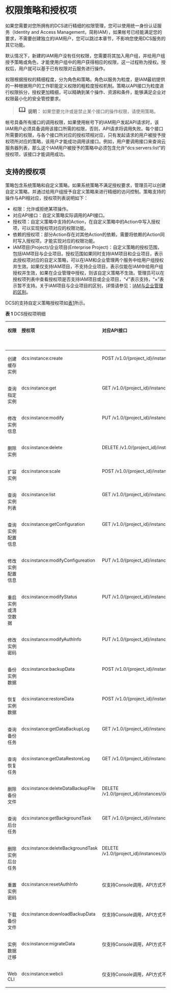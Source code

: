 # 权限策略和授权项<a name="api-grant-policy"></a>

如果您需要对您所拥有的DCS进行精细的权限管理，您可以使用统一身份认证服务（Identity and Access Management，简称IAM），如果帐号已经能满足您的要求，不需要创建独立的IAM用户，您可以跳过本章节，不影响您使用DCS服务的其它功能。

默认情况下，新建的IAM用户没有任何权限，您需要将其加入用户组，并给用户组授予策略或角色，才能使用户组中的用户获得相应的权限，这一过程称为授权。授权后，用户就可以基于已有权限对云服务进行操作。

权限根据授权的精细程度，分为角色和策略。角色以服务为粒度，是IAM最初提供的一种根据用户的工作职能定义权限的粗粒度授权机制。策略以API接口为粒度进行权限拆分，授权更加精细，可以精确到某个操作、资源和条件，能够满足企业对权限最小化的安全管控要求。

>![](public_sys-resources/icon-note.gif) **说明：** 
>如果您要允许或是禁止某个接口的操作权限，请使用策略。

帐号具备所有接口的调用权限，如果使用帐号下的IAM用户发起API请求时，该IAM用户必须具备调用该接口所需的权限，否则，API请求将调用失败。每个接口所需要的权限，与各个接口所对应的授权项相对应，只有发起请求的用户被授予授权项所对应的策略，该用户才能成功调用该接口。例如，用户要调用接口来查询云服务器列表，那么这个IAM用户被授予的策略中必须包含允许“dcs:servers:list”的授权项，该接口才能调用成功。

## 支持的授权项<a name="s0c7a9b31e4de44d2b6f9a2d280a7f414"></a>

策略包含系统策略和自定义策略，如果系统策略不满足授权要求，管理员可以创建自定义策略，并通过给用户组授予自定义策略来进行精细的访问控制。策略支持的操作与API相对应，授权项列表说明如下：

-   权限：允许或拒绝某项操作。
-   对应API接口：自定义策略实际调用的API接口。
-   授权项：自定义策略中支持的Action，在自定义策略中的Action中写入授权项，可以实现授权项对应的权限功能。
-   依赖的授权项：部分Action存在对其他Action的依赖，需要将依赖的Action同时写入授权项，才能实现对应的权限功能。
-   IAM项目\(Project\)/企业项目\(Enterprise Project\)：自定义策略的授权范围，包括IAM项目与企业项目。授权范围如果同时支持IAM项目和企业项目，表示此授权项对应的自定义策略，可以在IAM和企业管理两个服务中给用户组授权并生效。如果仅支持IAM项目，不支持企业项目，表示仅能在IAM中给用户组授权并生效，如果在企业管理中授权，则该自定义策略不生效。管理员可以在授权项列表中查看授权项是否支持IAM项目或企业项目，“√”表示支持，“×”表示暂不支持。关于IAM项目与企业项目的区别，详情请参见：[IAM与企业管理的区别](https://support.huaweicloud.com/iam_faq/iam_01_0101.html)。

DCS的支持自定义策略授权项如[表1](#table198781033184413)所示。

**表 1**  DCS授权项明细

<a name="table198781033184413"></a>
<table><thead align="left"><tr id="row5878233114411"><th class="cellrowborder" valign="top" width="20.59%" id="mcps1.2.6.1.1"><p id="p158781933154415"><a name="p158781933154415"></a><a name="p158781933154415"></a>权限</p>
</th>
<th class="cellrowborder" valign="top" width="27.029999999999998%" id="mcps1.2.6.1.2"><p id="p1387813336444"><a name="p1387813336444"></a><a name="p1387813336444"></a>授权项</p>
</th>
<th class="cellrowborder" valign="top" width="37.91%" id="mcps1.2.6.1.3"><p id="p16878163354412"><a name="p16878163354412"></a><a name="p16878163354412"></a>对应API接口</p>
</th>
<th class="cellrowborder" valign="top" width="7.5200000000000005%" id="mcps1.2.6.1.4"><p id="p162966618379"><a name="p162966618379"></a><a name="p162966618379"></a>IAM项目(Project)</p>
</th>
<th class="cellrowborder" valign="top" width="6.950000000000001%" id="mcps1.2.6.1.5"><p id="p108641957203619"><a name="p108641957203619"></a><a name="p108641957203619"></a>企业项目(Enterprise Project)</p>
</th>
</tr>
</thead>
<tbody><tr id="row1187893319441"><td class="cellrowborder" valign="top" width="20.59%" headers="mcps1.2.6.1.1 "><p id="p087873374412"><a name="p087873374412"></a><a name="p087873374412"></a>创建缓存实例</p>
</td>
<td class="cellrowborder" valign="top" width="27.029999999999998%" headers="mcps1.2.6.1.2 "><p id="p4878633194415"><a name="p4878633194415"></a><a name="p4878633194415"></a>dcs:instance:create</p>
</td>
<td class="cellrowborder" valign="top" width="37.91%" headers="mcps1.2.6.1.3 "><p id="p168781333114419"><a name="p168781333114419"></a><a name="p168781333114419"></a>POST /v1.0/{project_id}/instances</p>
</td>
<td class="cellrowborder" valign="top" width="7.5200000000000005%" headers="mcps1.2.6.1.4 "><p id="p10296969374"><a name="p10296969374"></a><a name="p10296969374"></a>√</p>
</td>
<td class="cellrowborder" valign="top" width="6.950000000000001%" headers="mcps1.2.6.1.5 "><p id="p2865145793611"><a name="p2865145793611"></a><a name="p2865145793611"></a>√</p>
</td>
</tr>
<tr id="row1287843374419"><td class="cellrowborder" valign="top" width="20.59%" headers="mcps1.2.6.1.1 "><p id="p1587893310449"><a name="p1587893310449"></a><a name="p1587893310449"></a>查询指定实例</p>
</td>
<td class="cellrowborder" valign="top" width="27.029999999999998%" headers="mcps1.2.6.1.2 "><p id="p3878183311447"><a name="p3878183311447"></a><a name="p3878183311447"></a>dcs:instance:get</p>
</td>
<td class="cellrowborder" valign="top" width="37.91%" headers="mcps1.2.6.1.3 "><p id="p18792331448"><a name="p18792331448"></a><a name="p18792331448"></a>GET /v1.0/{project_id}/instances/{instance_id}</p>
</td>
<td class="cellrowborder" valign="top" width="7.5200000000000005%" headers="mcps1.2.6.1.4 "><p id="p102967663710"><a name="p102967663710"></a><a name="p102967663710"></a>√</p>
</td>
<td class="cellrowborder" valign="top" width="6.950000000000001%" headers="mcps1.2.6.1.5 "><p id="p168651857163616"><a name="p168651857163616"></a><a name="p168651857163616"></a>√</p>
</td>
</tr>
<tr id="row68791133134418"><td class="cellrowborder" valign="top" width="20.59%" headers="mcps1.2.6.1.1 "><p id="p15879123314410"><a name="p15879123314410"></a><a name="p15879123314410"></a>修改实例信息</p>
</td>
<td class="cellrowborder" valign="top" width="27.029999999999998%" headers="mcps1.2.6.1.2 "><p id="p18879833144412"><a name="p18879833144412"></a><a name="p18879833144412"></a>dcs:instance:modify</p>
</td>
<td class="cellrowborder" valign="top" width="37.91%" headers="mcps1.2.6.1.3 "><p id="p1187983394417"><a name="p1187983394417"></a><a name="p1187983394417"></a>PUT /v1.0/{project_id}/instances/{instance_id}</p>
</td>
<td class="cellrowborder" valign="top" width="7.5200000000000005%" headers="mcps1.2.6.1.4 "><p id="p16296186183719"><a name="p16296186183719"></a><a name="p16296186183719"></a>√</p>
</td>
<td class="cellrowborder" valign="top" width="6.950000000000001%" headers="mcps1.2.6.1.5 "><p id="p686545793618"><a name="p686545793618"></a><a name="p686545793618"></a>√</p>
</td>
</tr>
<tr id="row78794333447"><td class="cellrowborder" valign="top" width="20.59%" headers="mcps1.2.6.1.1 "><p id="p11879933184412"><a name="p11879933184412"></a><a name="p11879933184412"></a>删除实例</p>
</td>
<td class="cellrowborder" valign="top" width="27.029999999999998%" headers="mcps1.2.6.1.2 "><p id="p1787943344420"><a name="p1787943344420"></a><a name="p1787943344420"></a>dcs:instance:delete</p>
</td>
<td class="cellrowborder" valign="top" width="37.91%" headers="mcps1.2.6.1.3 "><p id="p2087918335443"><a name="p2087918335443"></a><a name="p2087918335443"></a>DELETE /v1.0/{project_id}/instances/{instance_id}</p>
</td>
<td class="cellrowborder" valign="top" width="7.5200000000000005%" headers="mcps1.2.6.1.4 "><p id="p529646113720"><a name="p529646113720"></a><a name="p529646113720"></a>√</p>
</td>
<td class="cellrowborder" valign="top" width="6.950000000000001%" headers="mcps1.2.6.1.5 "><p id="p10865185717368"><a name="p10865185717368"></a><a name="p10865185717368"></a>√</p>
</td>
</tr>
<tr id="row1187983314441"><td class="cellrowborder" valign="top" width="20.59%" headers="mcps1.2.6.1.1 "><p id="p98791333134417"><a name="p98791333134417"></a><a name="p98791333134417"></a>扩容实例</p>
</td>
<td class="cellrowborder" valign="top" width="27.029999999999998%" headers="mcps1.2.6.1.2 "><p id="p787912336447"><a name="p787912336447"></a><a name="p787912336447"></a>dcs:instance:scale</p>
</td>
<td class="cellrowborder" valign="top" width="37.91%" headers="mcps1.2.6.1.3 "><p id="p4880733164415"><a name="p4880733164415"></a><a name="p4880733164415"></a>POST /v1.0/{project_id}/instances/{instance_id}/extend</p>
</td>
<td class="cellrowborder" valign="top" width="7.5200000000000005%" headers="mcps1.2.6.1.4 "><p id="p1029616103712"><a name="p1029616103712"></a><a name="p1029616103712"></a>√</p>
</td>
<td class="cellrowborder" valign="top" width="6.950000000000001%" headers="mcps1.2.6.1.5 "><p id="p18653574365"><a name="p18653574365"></a><a name="p18653574365"></a>√</p>
</td>
</tr>
<tr id="row5880153314415"><td class="cellrowborder" valign="top" width="20.59%" headers="mcps1.2.6.1.1 "><p id="p28809331440"><a name="p28809331440"></a><a name="p28809331440"></a>查询实例列表</p>
</td>
<td class="cellrowborder" valign="top" width="27.029999999999998%" headers="mcps1.2.6.1.2 "><p id="p16880113364414"><a name="p16880113364414"></a><a name="p16880113364414"></a>dcs:instance:list</p>
</td>
<td class="cellrowborder" valign="top" width="37.91%" headers="mcps1.2.6.1.3 "><p id="p988053312443"><a name="p988053312443"></a><a name="p988053312443"></a>GET /v1.0/{project_id}/instances</p>
</td>
<td class="cellrowborder" valign="top" width="7.5200000000000005%" headers="mcps1.2.6.1.4 "><p id="p329713615371"><a name="p329713615371"></a><a name="p329713615371"></a>√</p>
</td>
<td class="cellrowborder" valign="top" width="6.950000000000001%" headers="mcps1.2.6.1.5 "><p id="p1786512578363"><a name="p1786512578363"></a><a name="p1786512578363"></a>√</p>
</td>
</tr>
<tr id="row188802033194420"><td class="cellrowborder" valign="top" width="20.59%" headers="mcps1.2.6.1.1 "><p id="p19880203324412"><a name="p19880203324412"></a><a name="p19880203324412"></a>查询实例配置信息</p>
</td>
<td class="cellrowborder" valign="top" width="27.029999999999998%" headers="mcps1.2.6.1.2 "><p id="p588014337445"><a name="p588014337445"></a><a name="p588014337445"></a>dcs:instance:getConfiguration</p>
</td>
<td class="cellrowborder" valign="top" width="37.91%" headers="mcps1.2.6.1.3 "><p id="p48802331449"><a name="p48802331449"></a><a name="p48802331449"></a>GET /v1.0/{project_id}/instances/{instance_id}/configs</p>
</td>
<td class="cellrowborder" valign="top" width="7.5200000000000005%" headers="mcps1.2.6.1.4 "><p id="p1129719693714"><a name="p1129719693714"></a><a name="p1129719693714"></a>√</p>
</td>
<td class="cellrowborder" valign="top" width="6.950000000000001%" headers="mcps1.2.6.1.5 "><p id="p586545743613"><a name="p586545743613"></a><a name="p586545743613"></a>√</p>
</td>
</tr>
<tr id="row1388015334447"><td class="cellrowborder" valign="top" width="20.59%" headers="mcps1.2.6.1.1 "><p id="p188801433134419"><a name="p188801433134419"></a><a name="p188801433134419"></a>修改实例配置信息</p>
</td>
<td class="cellrowborder" valign="top" width="27.029999999999998%" headers="mcps1.2.6.1.2 "><p id="p8880113354411"><a name="p8880113354411"></a><a name="p8880113354411"></a>dcs:instance:modifyConfigureation</p>
</td>
<td class="cellrowborder" valign="top" width="37.91%" headers="mcps1.2.6.1.3 "><p id="p28818332443"><a name="p28818332443"></a><a name="p28818332443"></a>PUT /v1.0/{project_id}/instances/{instance_id}/configs</p>
</td>
<td class="cellrowborder" valign="top" width="7.5200000000000005%" headers="mcps1.2.6.1.4 "><p id="p9297126183716"><a name="p9297126183716"></a><a name="p9297126183716"></a>√</p>
</td>
<td class="cellrowborder" valign="top" width="6.950000000000001%" headers="mcps1.2.6.1.5 "><p id="p9865657143614"><a name="p9865657143614"></a><a name="p9865657143614"></a>√</p>
</td>
</tr>
<tr id="row98812339444"><td class="cellrowborder" valign="top" width="20.59%" headers="mcps1.2.6.1.1 "><p id="p1088163314445"><a name="p1088163314445"></a><a name="p1088163314445"></a>重启实例或清空数据</p>
</td>
<td class="cellrowborder" valign="top" width="27.029999999999998%" headers="mcps1.2.6.1.2 "><p id="p3881113354418"><a name="p3881113354418"></a><a name="p3881113354418"></a>dcs:instance:modifyStatus</p>
</td>
<td class="cellrowborder" valign="top" width="37.91%" headers="mcps1.2.6.1.3 "><p id="p178811533164417"><a name="p178811533164417"></a><a name="p178811533164417"></a>PUT /v1.0/{project_id}/instances/status</p>
</td>
<td class="cellrowborder" valign="top" width="7.5200000000000005%" headers="mcps1.2.6.1.4 "><p id="p1529736183714"><a name="p1529736183714"></a><a name="p1529736183714"></a>√</p>
</td>
<td class="cellrowborder" valign="top" width="6.950000000000001%" headers="mcps1.2.6.1.5 "><p id="p1886519578364"><a name="p1886519578364"></a><a name="p1886519578364"></a>√</p>
</td>
</tr>
<tr id="row2088119335447"><td class="cellrowborder" valign="top" width="20.59%" headers="mcps1.2.6.1.1 "><p id="p288116334440"><a name="p288116334440"></a><a name="p288116334440"></a>修改实例密码</p>
</td>
<td class="cellrowborder" valign="top" width="27.029999999999998%" headers="mcps1.2.6.1.2 "><p id="p1888119337441"><a name="p1888119337441"></a><a name="p1888119337441"></a>dcs:instance:modifyAuthInfo</p>
</td>
<td class="cellrowborder" valign="top" width="37.91%" headers="mcps1.2.6.1.3 "><p id="p588173320449"><a name="p588173320449"></a><a name="p588173320449"></a>PUT /v1.0/{project_id}/instances/{instance_id}/password</p>
</td>
<td class="cellrowborder" valign="top" width="7.5200000000000005%" headers="mcps1.2.6.1.4 "><p id="p62973603711"><a name="p62973603711"></a><a name="p62973603711"></a>√</p>
</td>
<td class="cellrowborder" valign="top" width="6.950000000000001%" headers="mcps1.2.6.1.5 "><p id="p1286585714368"><a name="p1286585714368"></a><a name="p1286585714368"></a>√</p>
</td>
</tr>
<tr id="row198815338443"><td class="cellrowborder" valign="top" width="20.59%" headers="mcps1.2.6.1.1 "><p id="p16881163324416"><a name="p16881163324416"></a><a name="p16881163324416"></a>备份实例数据</p>
</td>
<td class="cellrowborder" valign="top" width="27.029999999999998%" headers="mcps1.2.6.1.2 "><p id="p1188210337442"><a name="p1188210337442"></a><a name="p1188210337442"></a>dcs:instance:backupData</p>
</td>
<td class="cellrowborder" valign="top" width="37.91%" headers="mcps1.2.6.1.3 "><p id="p488283311444"><a name="p488283311444"></a><a name="p488283311444"></a>POST /v1.0/{project_id}/instances/{instance_id}/backups</p>
</td>
<td class="cellrowborder" valign="top" width="7.5200000000000005%" headers="mcps1.2.6.1.4 "><p id="p1229736103716"><a name="p1229736103716"></a><a name="p1229736103716"></a>√</p>
</td>
<td class="cellrowborder" valign="top" width="6.950000000000001%" headers="mcps1.2.6.1.5 "><p id="p9865105715368"><a name="p9865105715368"></a><a name="p9865105715368"></a>√</p>
</td>
</tr>
<tr id="row588263354413"><td class="cellrowborder" valign="top" width="20.59%" headers="mcps1.2.6.1.1 "><p id="p7882833184417"><a name="p7882833184417"></a><a name="p7882833184417"></a>恢复实例数据</p>
</td>
<td class="cellrowborder" valign="top" width="27.029999999999998%" headers="mcps1.2.6.1.2 "><p id="p188210338440"><a name="p188210338440"></a><a name="p188210338440"></a>dcs:instance:restoreData</p>
</td>
<td class="cellrowborder" valign="top" width="37.91%" headers="mcps1.2.6.1.3 "><p id="p178821733164413"><a name="p178821733164413"></a><a name="p178821733164413"></a>POST /v1.0/{project_id}/instances/{instance_id}/restores</p>
</td>
<td class="cellrowborder" valign="top" width="7.5200000000000005%" headers="mcps1.2.6.1.4 "><p id="p1829712663713"><a name="p1829712663713"></a><a name="p1829712663713"></a>√</p>
</td>
<td class="cellrowborder" valign="top" width="6.950000000000001%" headers="mcps1.2.6.1.5 "><p id="p8865185713611"><a name="p8865185713611"></a><a name="p8865185713611"></a>√</p>
</td>
</tr>
<tr id="row2088283394415"><td class="cellrowborder" valign="top" width="20.59%" headers="mcps1.2.6.1.1 "><p id="p20882193344410"><a name="p20882193344410"></a><a name="p20882193344410"></a>查询备份任务</p>
</td>
<td class="cellrowborder" valign="top" width="27.029999999999998%" headers="mcps1.2.6.1.2 "><p id="p1388233374412"><a name="p1388233374412"></a><a name="p1388233374412"></a>dcs:instance:getDataBackupLog</p>
</td>
<td class="cellrowborder" valign="top" width="37.91%" headers="mcps1.2.6.1.3 "><p id="p68831033144414"><a name="p68831033144414"></a><a name="p68831033144414"></a>GET /v1.0/{project_id}/instances/{instance_id}/backups</p>
</td>
<td class="cellrowborder" valign="top" width="7.5200000000000005%" headers="mcps1.2.6.1.4 "><p id="p12297867374"><a name="p12297867374"></a><a name="p12297867374"></a>√</p>
</td>
<td class="cellrowborder" valign="top" width="6.950000000000001%" headers="mcps1.2.6.1.5 "><p id="p6865105712367"><a name="p6865105712367"></a><a name="p6865105712367"></a>√</p>
</td>
</tr>
<tr id="row18838338444"><td class="cellrowborder" valign="top" width="20.59%" headers="mcps1.2.6.1.1 "><p id="p16883133184414"><a name="p16883133184414"></a><a name="p16883133184414"></a>查询恢复任务</p>
</td>
<td class="cellrowborder" valign="top" width="27.029999999999998%" headers="mcps1.2.6.1.2 "><p id="p1588312336449"><a name="p1588312336449"></a><a name="p1588312336449"></a>dcs:instance:getDataRestoreLog</p>
</td>
<td class="cellrowborder" valign="top" width="37.91%" headers="mcps1.2.6.1.3 "><p id="p1288320334440"><a name="p1288320334440"></a><a name="p1288320334440"></a>GET /v1.0/{project_id}/instances/{instance_id}/restores</p>
</td>
<td class="cellrowborder" valign="top" width="7.5200000000000005%" headers="mcps1.2.6.1.4 "><p id="p18297106143719"><a name="p18297106143719"></a><a name="p18297106143719"></a>√</p>
</td>
<td class="cellrowborder" valign="top" width="6.950000000000001%" headers="mcps1.2.6.1.5 "><p id="p5865155713361"><a name="p5865155713361"></a><a name="p5865155713361"></a>√</p>
</td>
</tr>
<tr id="row11883163319441"><td class="cellrowborder" valign="top" width="20.59%" headers="mcps1.2.6.1.1 "><p id="p1188315338449"><a name="p1188315338449"></a><a name="p1188315338449"></a>删除备份文件</p>
</td>
<td class="cellrowborder" valign="top" width="27.029999999999998%" headers="mcps1.2.6.1.2 "><p id="p1883123315447"><a name="p1883123315447"></a><a name="p1883123315447"></a>dcs:instance:deleteDataBackupFile</p>
</td>
<td class="cellrowborder" valign="top" width="37.91%" headers="mcps1.2.6.1.3 "><p id="p10884173344410"><a name="p10884173344410"></a><a name="p10884173344410"></a>DELETE /v1.0/{project_id}/instances/{instance_id}/backups/{backup_id}</p>
</td>
<td class="cellrowborder" valign="top" width="7.5200000000000005%" headers="mcps1.2.6.1.4 "><p id="p132979612375"><a name="p132979612375"></a><a name="p132979612375"></a>√</p>
</td>
<td class="cellrowborder" valign="top" width="6.950000000000001%" headers="mcps1.2.6.1.5 "><p id="p14865657163613"><a name="p14865657163613"></a><a name="p14865657163613"></a>√</p>
</td>
</tr>
<tr id="row888410332449"><td class="cellrowborder" valign="top" width="20.59%" headers="mcps1.2.6.1.1 "><p id="p1388473354414"><a name="p1388473354414"></a><a name="p1388473354414"></a>查询后台任务</p>
</td>
<td class="cellrowborder" valign="top" width="27.029999999999998%" headers="mcps1.2.6.1.2 "><p id="p1888417338445"><a name="p1888417338445"></a><a name="p1888417338445"></a>dcs:instance:getBackgroundTask</p>
</td>
<td class="cellrowborder" valign="top" width="37.91%" headers="mcps1.2.6.1.3 "><p id="p3884633134412"><a name="p3884633134412"></a><a name="p3884633134412"></a>GET /v1.0/{project_id}/instances/{instance_id}/tasks</p>
</td>
<td class="cellrowborder" valign="top" width="7.5200000000000005%" headers="mcps1.2.6.1.4 "><p id="p142971613720"><a name="p142971613720"></a><a name="p142971613720"></a>√</p>
</td>
<td class="cellrowborder" valign="top" width="6.950000000000001%" headers="mcps1.2.6.1.5 "><p id="p1286585714365"><a name="p1286585714365"></a><a name="p1286585714365"></a>√</p>
</td>
</tr>
<tr id="row188463374410"><td class="cellrowborder" valign="top" width="20.59%" headers="mcps1.2.6.1.1 "><p id="p1188413318448"><a name="p1188413318448"></a><a name="p1188413318448"></a>删除实例后台任务</p>
</td>
<td class="cellrowborder" valign="top" width="27.029999999999998%" headers="mcps1.2.6.1.2 "><p id="p8884193344417"><a name="p8884193344417"></a><a name="p8884193344417"></a>dcs:instance:deleteBackgroundTask</p>
</td>
<td class="cellrowborder" valign="top" width="37.91%" headers="mcps1.2.6.1.3 "><p id="p488419333447"><a name="p488419333447"></a><a name="p488419333447"></a>DELETE /v1.0/{project_id}/instances/{instance_id}/tasks/{task_id}</p>
</td>
<td class="cellrowborder" valign="top" width="7.5200000000000005%" headers="mcps1.2.6.1.4 "><p id="p17297762375"><a name="p17297762375"></a><a name="p17297762375"></a>√</p>
</td>
<td class="cellrowborder" valign="top" width="6.950000000000001%" headers="mcps1.2.6.1.5 "><p id="p178651757193613"><a name="p178651757193613"></a><a name="p178651757193613"></a>√</p>
</td>
</tr>
<tr id="row58851533124413"><td class="cellrowborder" valign="top" width="20.59%" headers="mcps1.2.6.1.1 "><p id="p17885833114411"><a name="p17885833114411"></a><a name="p17885833114411"></a>重置实例密码</p>
</td>
<td class="cellrowborder" valign="top" width="27.029999999999998%" headers="mcps1.2.6.1.2 "><p id="p98850333446"><a name="p98850333446"></a><a name="p98850333446"></a>dcs:instance:resetAuthInfo</p>
</td>
<td class="cellrowborder" valign="top" width="37.91%" headers="mcps1.2.6.1.3 "><p id="p1488517335443"><a name="p1488517335443"></a><a name="p1488517335443"></a></p>
<p id="p16885103317443"><a name="p16885103317443"></a><a name="p16885103317443"></a>仅支持Console调用，API方式不支持</p>
</td>
<td class="cellrowborder" valign="top" width="7.5200000000000005%" headers="mcps1.2.6.1.4 "><p id="p329711617379"><a name="p329711617379"></a><a name="p329711617379"></a>√</p>
</td>
<td class="cellrowborder" valign="top" width="6.950000000000001%" headers="mcps1.2.6.1.5 "><p id="p7865757203610"><a name="p7865757203610"></a><a name="p7865757203610"></a>√</p>
</td>
</tr>
<tr id="row11885143319443"><td class="cellrowborder" valign="top" width="20.59%" headers="mcps1.2.6.1.1 "><p id="p78851833154410"><a name="p78851833154410"></a><a name="p78851833154410"></a>下载备份文件</p>
</td>
<td class="cellrowborder" valign="top" width="27.029999999999998%" headers="mcps1.2.6.1.2 "><p id="p98858338440"><a name="p98858338440"></a><a name="p98858338440"></a>dcs:instance:downloadBackupData</p>
</td>
<td class="cellrowborder" valign="top" width="37.91%" headers="mcps1.2.6.1.3 "><p id="p08863330446"><a name="p08863330446"></a><a name="p08863330446"></a>仅支持Console调用，API方式不支持</p>
</td>
<td class="cellrowborder" valign="top" width="7.5200000000000005%" headers="mcps1.2.6.1.4 "><p id="p192972617375"><a name="p192972617375"></a><a name="p192972617375"></a>√</p>
</td>
<td class="cellrowborder" valign="top" width="6.950000000000001%" headers="mcps1.2.6.1.5 "><p id="p886535712367"><a name="p886535712367"></a><a name="p886535712367"></a>√</p>
</td>
</tr>
<tr id="row2886173324419"><td class="cellrowborder" valign="top" width="20.59%" headers="mcps1.2.6.1.1 "><p id="p1088693364420"><a name="p1088693364420"></a><a name="p1088693364420"></a>实例数据迁移</p>
</td>
<td class="cellrowborder" valign="top" width="27.029999999999998%" headers="mcps1.2.6.1.2 "><p id="p1188653394410"><a name="p1188653394410"></a><a name="p1188653394410"></a>dcs:instance:migrateData</p>
</td>
<td class="cellrowborder" valign="top" width="37.91%" headers="mcps1.2.6.1.3 "><p id="p1886153394419"><a name="p1886153394419"></a><a name="p1886153394419"></a>仅支持Console调用，API方式不支持</p>
</td>
<td class="cellrowborder" valign="top" width="7.5200000000000005%" headers="mcps1.2.6.1.4 "><p id="p629756143717"><a name="p629756143717"></a><a name="p629756143717"></a>√</p>
</td>
<td class="cellrowborder" valign="top" width="6.950000000000001%" headers="mcps1.2.6.1.5 "><p id="p14865125711366"><a name="p14865125711366"></a><a name="p14865125711366"></a>√</p>
</td>
</tr>
<tr id="row15886103319445"><td class="cellrowborder" valign="top" width="20.59%" headers="mcps1.2.6.1.1 "><p id="p3887333184410"><a name="p3887333184410"></a><a name="p3887333184410"></a>Web CLI</p>
</td>
<td class="cellrowborder" valign="top" width="27.029999999999998%" headers="mcps1.2.6.1.2 "><p id="p788743324414"><a name="p788743324414"></a><a name="p788743324414"></a>dcs:instance:webcli</p>
</td>
<td class="cellrowborder" valign="top" width="37.91%" headers="mcps1.2.6.1.3 "><p id="p138871433174412"><a name="p138871433174412"></a><a name="p138871433174412"></a>仅支持Console调用，API方式不支持</p>
</td>
<td class="cellrowborder" valign="top" width="7.5200000000000005%" headers="mcps1.2.6.1.4 "><p id="p029718618376"><a name="p029718618376"></a><a name="p029718618376"></a>√</p>
</td>
<td class="cellrowborder" valign="top" width="6.950000000000001%" headers="mcps1.2.6.1.5 "><p id="p17865057123617"><a name="p17865057123617"></a><a name="p17865057123617"></a>√</p>
</td>
</tr>
</tbody>
</table>

